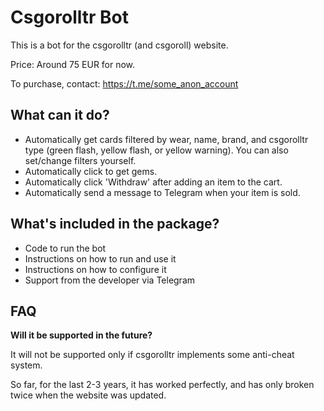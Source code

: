 # Csgorolltr Bot

This is a bot for the csgorolltr (and csgoroll) website.

Price: Around 75 EUR for now.

To purchase, contact: https://t.me/some_anon_account

## What can it do?

- Automatically get cards filtered by wear, name, brand, and csgorolltr type (green flash, yellow flash, or yellow warning). You can also set/change filters yourself.
- Automatically click to get gems.
- Automatically click 'Withdraw' after adding an item to the cart.
- Automatically send a message to Telegram when your item is sold.

## What's included in the package?

- Code to run the bot
- Instructions on how to run and use it
- Instructions on how to configure it
- Support from the developer via Telegram

## FAQ

**Will it be supported in the future?**

It will not be supported only if csgorolltr implements some anti-cheat system. 

So far, for the last 2-3 years, it has worked perfectly, and has only broken twice when the website was updated.
